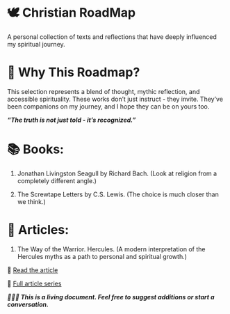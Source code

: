 # 🕊️ Christian RoadMap 
A personal collection of texts and reflections that have deeply influenced my spiritual journey.

# 🧭 Why This Roadmap?
This selection represents a blend of thought, mythic reflection, and accessible spirituality. These works don’t just instruct - they invite. 
They’ve been companions on my journey, and I hope they can be on yours too.

***“The truth is not just told  -  it’s recognized.”***

# 📚 Books: 

1. Jonathan Livingston Seagull by Richard Bach. (Look at religion from a completely different angle.)

2. The Screwtape Letters by C.S. Lewis. (The choice is much closer than we think.)

# 📝 Articles: 

1. The Way of the Warrior. Hercules. (A modern interpretation of the Hercules myths as a path to personal and spiritual growth.)

🔗 [Read the article ](https://shorturl.at/P7alj)

🔗 [Full article series](https://shorturl.at/F3FDn)

 
***👮🏼‍♀️ This is a living document. Feel free to suggest additions or start a conversation.***
